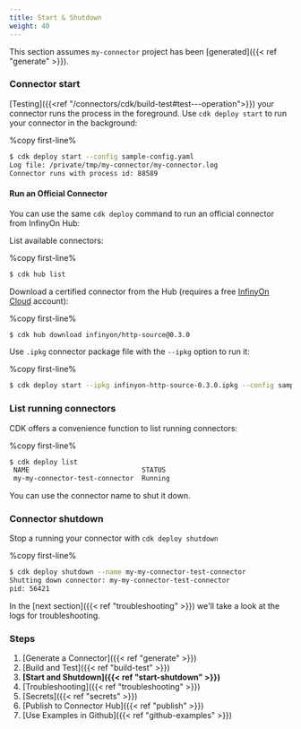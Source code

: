 ```yaml
---
title: Start & Shutdown
weight: 40
---
```


This section assumes `my-connector` project has been [generated]({{< ref "generate" >}}).

### Connector start

[Testing]({{<ref "/connectors/cdk/build-test#test---operation">}}) your connector runs the process in the foreground. Use `cdk deploy start` to run your connector in the background: 

%copy first-line%
```bash
$ cdk deploy start --config sample-config.yaml
Log file: /private/tmp/my-connector/my-connector.log
Connector runs with process id: 88589
```

#### Run an Official Connector

You can use the same `cdk deploy` command to run an official connector from InfinyOn Hub:

List available connectors:

%copy first-line%
```bash
$ cdk hub list
```

Download a certified connector from the Hub (requires a free [InfinyOn Cloud](https://infinyon.cloud) account):

%copy first-line%
```bash
$ cdk hub download infinyon/http-source@0.3.0
```

Use `.ipkg` connector package file with the `--ipkg` option to run it:

%copy first-line%
```bash
$ cdk deploy start --ipkg infinyon-http-source-0.3.0.ipkg --config sample-config.yaml
```

### List running connectors

CDK offers a convenience function to list running connectors:

%copy first-line%
```bash
$ cdk deploy list
 NAME                            STATUS  
 my-my-connector-test-connector  Running 
```

You can use the connector name to shut it down.

### Connector shutdown

Stop a running your connector with `cdk deploy shutdown` 

%copy first-line%
```bash
$ cdk deploy shutdown --name my-my-connector-test-connector
Shutting down connector: my-my-connector-test-connector 
pid: 56421
 ```

In the [next section]({{< ref "troubleshooting" >}}) we'll take a look at the logs for troubleshooting.


### Steps

1. [Generate a Connector]({{< ref "generate" >}})
2. [Build and Test]({{< ref "build-test" >}})
3. **[Start and Shutdown]({{< ref "start-shutdown" >}})**
4. [Troubleshooting]({{< ref "troubleshooting" >}})
5. [Secrets]({{< ref "secrets" >}})
6. [Publish to Connector Hub]({{< ref "publish" >}})
7. [Use Examples in Github]({{< ref "github-examples" >}})


[InfinyOn Cloud]: https://infinyon.cloud